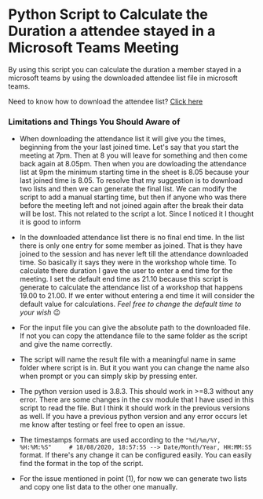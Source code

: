 # Python Script to Calculate the Duration a attendee stayed in a Microsoft Teams Meeting

By using this script you can calculate the duration a member stayed in a microsoft teams by using the downloaded attendee list file
in microsoft teams. 

Need to know how to download the attendee list? [Click here](https://support.microsoft.com/en-ie/office/download-attendance-reports-in-teams-ae7cf170-530c-47d3-84c1-3aedac74d310)

### Limitations and Things You Should Aware of

-  When downloading the attendance list it will give you the times, beginning from the your last joined time. Let's say that you start the meeting at 7pm. Then at 8 you will leave for something and then come back again at 8.05pm. Then when you are dowloading the attendance list at 9pm the minimum starting time in the sheet is 8.05 because your last joined time is 8.05. To resolve that my suggestion is to download two lists and then we can generate the final list. We can modify the script to add a manual starting time, but then if anyone who was there before the meeting left and not joined again after the break their data will be lost. This not related to the script a lot. Since I noticed it I thought it is good to inform

- In the downloaded attendance list there is no final end time. In the list there is only one entry for some member as joined. That is they have joined to the session and has never left till the attendance downloaded time. So basically it says they were in the workshop whole time. To calculate there duration I gave the user to enter a end time for the meeting. I set the default end time as 21.10 because this script is generate to calculate the attendance list of a workshop that happens 19.00 to 21.00. If we enter without entering a end time it will consider the default value for calculations. *Feel free to change the default time to your wish* :wink:

- For the input file you can give the absolute path to the downloaded file. If not you can copy the attendance file to the same folder as the script and give the name correctly.

- The script will name the result file with a meaningful name in same folder where script is in. But it you want you can change the name also when prompt or you can simply skip by pressing enter.

- The python version used is 3.8.3. This should work in >=8.3 without any error. There are some changes in the csv module that I have used in this script to read the file. But I think it should work in the previous versions as well. If you have a previous python version and any error occurs let me know after testing or feel free to open an issue.

- The timestamps formats are used according to the `"%d/%m/%Y, %H:%M:%S"     # 18/08/2020, 18:57:55 --> Date/Month/Year, HH:MM:SS` format. If there's any change it can be configured easily. You can easily find the format in the top of the script.

- For the issue mentioned in point (1), for now we can generate two lists and copy one list data to the other one manually.
